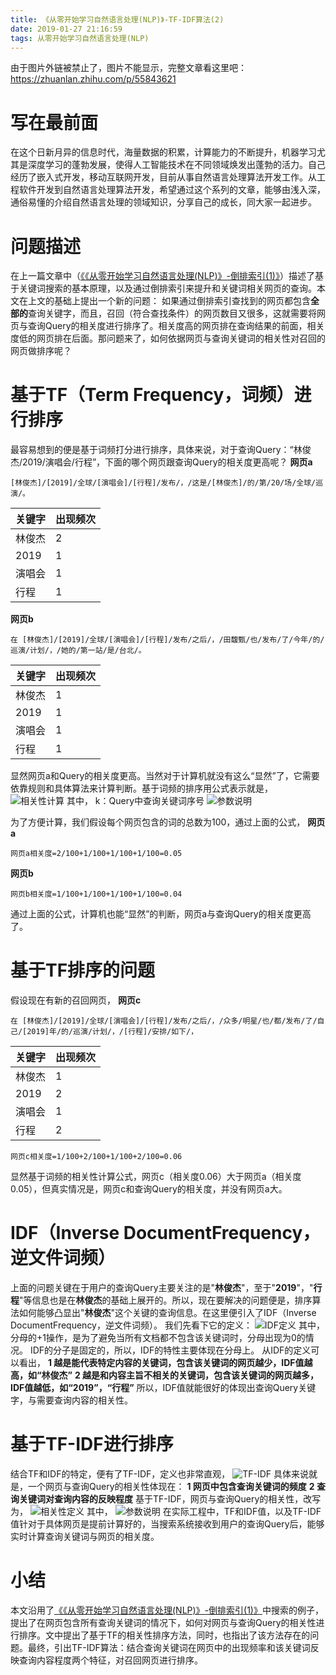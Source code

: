```yaml
---
title: 《从零开始学习自然语言处理(NLP)》-TF-IDF算法(2)
date: 2019-01-27 21:16:59
tags: 从零开始学习自然语言处理(NLP)
---
```

由于图片外链被禁止了，图片不能显示，完整文章看这里吧：<https://zhuanlan.zhihu.com/p/55843621>

# 写在最前面
在这个日新月异的信息时代，海量数据的积累，计算能力的不断提升，机器学习尤其是深度学习的蓬勃发展，使得人工智能技术在不同领域焕发出蓬勃的活力。自己经历了嵌入式开发，移动互联网开发，目前从事自然语言处理算法开发工作。从工程软件开发到自然语言处理算法开发，希望通过这个系列的文章，能够由浅入深，通俗易懂的介绍自然语言处理的领域知识，分享自己的成长，同大家一起进步。
# 问题描述
在上一篇文章中（[《《从零开始学习自然语言处理(NLP)》-倒排索引(1)》](https://zhuanlan.zhihu.com/p/55296265)）描述了基于关键词搜索的基本原理，以及通过倒排索引来提升和关键词相关网页的查询。本文在上文的基础上提出一个新的问题：
如果通过倒排索引查找到的网页都包含**全部的**查询关键字，而且，召回（符合查找条件）的网页数目又很多，这就需要将网页与查询Query的相关度进行排序了。相关度高的网页排在查询结果的前面，相关度低的网页排在后面。那问题来了，如何依据网页与查询关键词的相关性对召回的网页做排序呢？
# 基于TF（Term Frequency，词频）进行排序
最容易想到的便是基于词频打分进行排序，具体来说，对于查询Query：“林俊杰/2019/演唱会/行程”，下面的哪个网页跟查询Query的相关度更高呢？
**网页a**

    [林俊杰]/[2019]/全球/[演唱会]/[行程]/发布/，/这是/[林俊杰]/的/第/20/场/全球/巡演/。
	
|关键字|出现频次|
|------|------|
|林俊杰|2|
|2019|1|
|演唱会|1|
|行程|1|

**网页b**

    在 [林俊杰]/[2019]/全球/[演唱会]/[行程]/发布/之后/，/田馥甄/也/发布/了/今年/的/巡演/计划/，/她的/第一站/是/台北/。
	
|关键字|出现频次|
|------|------|
|林俊杰|1|
|2019|1|
|演唱会|1|
|行程|1|

显然网页a和Query的相关度更高。当然对于计算机就没有这么“显然”了，它需要依靠规则和具体算法来计算判断。基于词频的排序用公式表示就是，
    ![相关性计算](https://upload-images.jianshu.io/upload_images/4905018-2166358dc8c2fbae.png?imageMogr2/auto-orient/strip%7CimageView2/2/w/1240)
其中，
k：Query中查询关键词序号
![参数说明](https://upload-images.jianshu.io/upload_images/4905018-8c341c80a496862e.png?imageMogr2/auto-orient/strip%7CimageView2/2/w/1240)



为了方便计算，我们假设每个网页包含的词的总数为100，通过上面的公式，
**网页a**

    网页a相关度=2/100+1/100+1/100+1/100=0.05
**网页b**

    网页b相关度=1/100+1/100+1/100+1/100=0.04
通过上面的公式，计算机也能“显然”的判断，网页a与查询Query的相关度更高了。
# 基于TF排序的问题
假设现在有新的召回网页，
**网页c**

    在 [林俊杰]/[2019]/全球/[演唱会]/[行程]/发布/之后/，/众多/明星/也/都/发布/了/自己/[2019]年/的/巡演/计划/，/[行程]/安排/如下/，

|关键字|出现频次|
|------|------|
|林俊杰|1|
|2019|2|
|演唱会|1|
|行程|2|


    网页c相关度=1/100+2/100+1/100+2/100=0.06
显然基于词频的相关性计算公式，网页c（相关度0.06）大于网页a（相关度0.05），但真实情况是，网页c和查询Query的相关度，并没有网页a大。

# IDF（Inverse DocumentFrequency，逆文件词频）
上面的问题关键在于用户的查询Query主要关注的是"**林俊杰**"，至于"**2019**"，"**行程**"等信息也是在**林俊杰**的基础上展开的。所以，现在要解决的问题便是，排序算法如何能够凸显出"**林俊杰**"这个关键的查询信息。在这里便引入了IDF（Inverse DocumentFrequency，逆文件词频）。
我们先看下它的定义：
![IDF定义](https://upload-images.jianshu.io/upload_images/4905018-7e6f8bbd74473dc1.png?imageMogr2/auto-orient/strip%7CimageView2/2/w/1240)
其中，
分母的+1操作，是为了避免当所有文档都不包含该关键词时，分母出现为0的情况。
IDF的分子是固定的，所以，IDF的特性主要体现在分母上。
从IDF的定义可以看出，
**1 越是能代表特定内容的关键词，包含该关键词的网页越少，IDF值越高，如“林俊杰”**
**2 越是和内容主旨不相关的关键词，包含该关键词的网页越多，IDF值越低，如“2019”，“行程”**
所以，IDF值就能很好的体现出查询Query关键字，与需要查询内容的相关性。
# 基于TF-IDF进行排序
结合TF和IDF的特定，便有了TF-IDF，定义也非常直观，
![TF-IDF](https://upload-images.jianshu.io/upload_images/4905018-ad1332e689276ef9.png?imageMogr2/auto-orient/strip%7CimageView2/2/w/1240)
具体来说就是，一个网页与查询Query的相关性体现在：
**1 网页中包含查询关键词的频度**
**2 查询关键词对查询内容的反映程度**
基于TF-IDF，网页与查询Query的相关性，改写为，
![相关性定义](https://upload-images.jianshu.io/upload_images/4905018-de1a33712251872a.png?imageMogr2/auto-orient/strip%7CimageView2/2/w/1240)
其中，
![参数说明](https://upload-images.jianshu.io/upload_images/4905018-db90ca37a0c4ec6a.png?imageMogr2/auto-orient/strip%7CimageView2/2/w/1240)
在实际工程中，TF和IDF值，以及TF-IDF值针对于具体网页是提前计算好的，当搜索系统接收到用户的查询Query后，能够实时计算查询关键词与网页的相关度。
# 小结
本文沿用了[《《从零开始学习自然语言处理(NLP)》-倒排索引(1)》](https://zhuanlan.zhihu.com/p/55296265)中搜索的例子，提出了在网页包含所有查询关键词的情况下，如何对网页与查询Query的相关性进行排序。文中提出了基于TF的相关性排序方法，同时，也指出了该方法存在的问题。最终，引出TF-IDF算法：结合查询关键词在网页中的出现频率和该关键词反映查询内容程度两个特征，对召回网页进行排序。


















